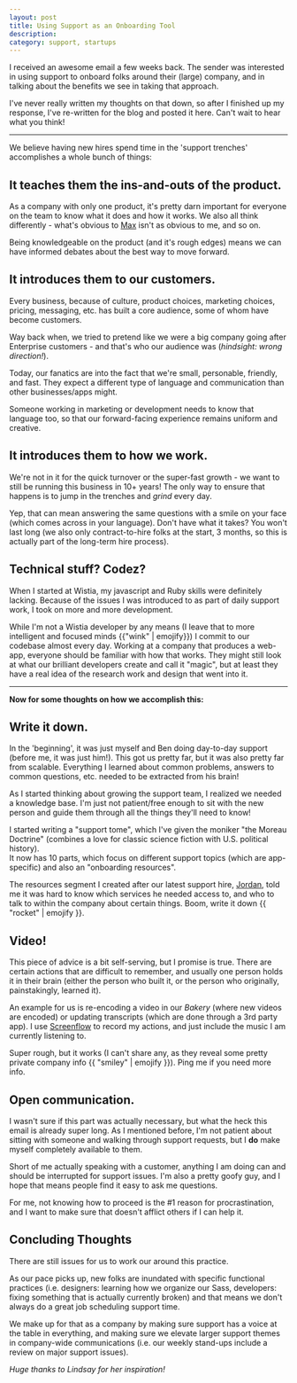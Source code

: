 ```yaml
---
layout: post
title: Using Support as an Onboarding Tool
description: 
category: support, startups
---
```


I received an awesome email a few weeks back. The sender was interested 
in using support to onboard folks around their (large) company, and in talking
about the benefits we see in taking that approach.

I've never really written my thoughts on that down, so after I finished up my 
response, I've re-written for the blog and posted it here. Can't wait to hear
what you think!

---

We believe having new hires spend time in the 'support trenches' accomplishes 
a whole bunch of things:

## It teaches them the ins-and-outs of the product.
As a company with only one product, it's pretty darn important for everyone on
the team to know what it does and how it works. 
We also all think differently - what's obvious to [Max](http://twitter.com/maxschnur)
isn't as obvious to me, and so on. 

Being knowledgeable on the product (and it's rough edges) means we can have 
informed debates about the best way to move forward.

## It introduces them to our customers. 
Every business, because of culture, product choices, marketing choices, pricing,
messaging, etc. has built a core audience, some of whom have become customers.

Way back when, we tried to pretend like we were a big company going after 
Enterprise customers - and that's who our audience was (*hindsight: wrong direction!*).

Today, our fanatics are into the fact that we're small, personable, friendly, and fast.
They expect a different type of language and communication than other businesses/apps
might. 

Someone working in marketing or development needs to know that language too, so
that our forward-facing experience remains uniform and creative.

## It introduces them to how we work. 
We're not in it for the quick turnover or the super-fast growth - we want to still
be running this business in 10+ years! The only way to ensure that happens is to
jump in the trenches and *grind* every day.

Yep, that can mean answering the same questions with a smile on your face
(which comes across in your language). Don't have what it takes? You won't last
long (we also only contract-to-hire folks at the start, 3 months, so this is 
actually part of the long-term hire process).

## Technical stuff? Codez? 
When I started at Wistia, my javascript and Ruby skills were definitely lacking.
Because of the issues I was introduced to as part of daily support work, I took
on more and more development. 

While I'm not a Wistia developer by any means (I leave that to more intelligent and focused minds {{"wink" | emojify}})
I commit to our codebase almost every day. Working at a company that produces a web-app,
everyone should be familiar with how that works. They might still look at what our
brilliant developers create and call it "magic", but at least they have a real
idea of the research work and design that went into it.

---

**Now for some thoughts on how we accomplish this:**

## Write it down. 
In the 'beginning', it was just myself and Ben doing day-to-day support (before me, it was just him!).
This got us pretty far, but it was also pretty far from scalable. Everything I
learned about common problems, answers to common questions, etc. needed to be 
extracted from his brain! 

As I started thinking about growing the support team, I realized we needed a 
knowledge base.  I'm just not patient/free enough to sit with the new person 
and guide them through all the things they'll need to know! 

I started writing a "support tome", which I've given the moniker "the Moreau Doctrine"
(combines a love for classic science fiction with U.S. political history).  
It now has 10 parts, which focus on different support topics (which are app-specific)
and also an "onboarding resources".  

The resources segment I created after our latest support hire, [Jordan]( https://twitter.com/jordanmunson ),
told me it was hard to know which services he needed access to, and who to talk 
to within the company about certain things. Boom, write it down {{ "rocket" | emojify }}.

## Video! 
This piece of advice is a bit self-serving, but I promise is true. There are 
certain actions that are difficult to remember, and usually one person holds it
in their brain (either the person who built it, or the person who originally, 
painstakingly, learned it). 

An example for us is re-encoding a video in our *Bakery* (where new videos are encoded)
or updating transcripts (which are done through a 3rd party app).  I use [Screenflow](http://www.telestream.net/screenflow/overview.htm)
to record my actions, and just include the music I am currently listening to. 

Super rough, but it works (I can't share any, as they reveal some pretty 
private company info {{ "smiley" | emojify }}). Ping me if you need more info.

## Open communication. 
I wasn't sure if this part was actually necessary, but what the heck this email 
is already super long. As I mentioned before, I'm not patient about sitting with
someone and walking through support requests, but I **do** make myself 
completely available to them.  

Short of me actually speaking with a customer, anything I am doing can and should
be interrupted for support issues. I'm also a pretty goofy guy, and I hope that 
means people find it easy to ask me questions. 

For me, not knowing how to proceed is the #1 reason for procrastination, and I 
want to make sure that doesn't afflict others if I can help it.

## Concluding Thoughts

There are still issues for us to work our around this practice. 

As our pace picks up, new folks are inundated with specific functional practices
(i.e. designers: learning how we organize our Sass, developers: fixing something 
that is actually currently broken) and that means we don't always do a great 
job scheduling support time. 

We make up for that as a company by making sure support has a voice at the 
table in everything, and making sure we elevate larger support themes in 
company-wide communications (i.e. our weekly stand-ups include a review on major support issues).

*Huge thanks to Lindsay for her inspiration!*
